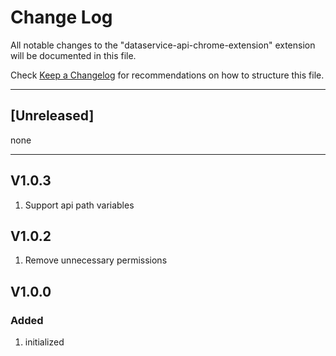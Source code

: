 # Change Log

All notable changes to the "dataservice-api-chrome-extension" extension will be documented in this file.

Check [Keep a Changelog](http://keepachangelog.com/) for recommendations on how to structure this file.

--------------------------------------------------------------------
## [Unreleased]
none

---------------------------------------------------------------------

## V1.0.3
1. Support api path variables

## V1.0.2
1. Remove unnecessary permissions

## V1.0.0
### Added
1. initialized
